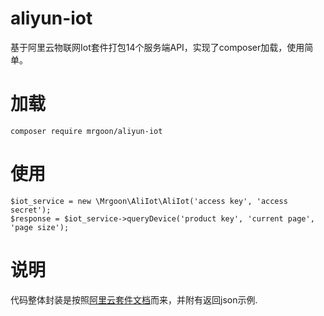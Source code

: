 # aliyun-iot
基于阿里云物联网Iot套件打包14个服务端API，实现了composer加载，使用简单。

# 加载
```
composer require mrgoon/aliyun-iot
```

# 使用
``` 
$iot_service = new \Mrgoon\AliIot\AliIot('access key', 'access secret');
$response = $iot_service->queryDevice('product key', 'current page', 'page size');
```

# 说明
代码整体封装是按照[阿里云套件文档](https://help.aliyun.com/document_detail/45399.html)而来，并附有返回json示例.
